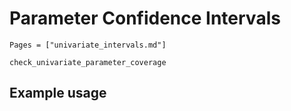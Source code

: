 # Parameter Confidence Intervals

```@index
Pages = ["univariate_intervals.md"]
```

```@docs
check_univariate_parameter_coverage
```

## Example usage